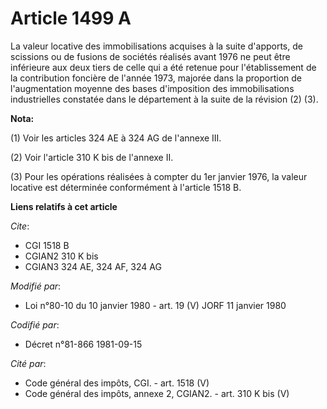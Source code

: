 # Article 1499 A

La valeur locative des immobilisations acquises à la suite d'apports, de scissions ou de fusions de sociétés réalisés avant
1976 ne peut être inférieure aux deux tiers de celle qui a été retenue pour l'établissement de la contribution foncière de
l'année 1973, majorée dans la proportion de l'augmentation moyenne des bases d'imposition des immobilisations industrielles
constatée dans le département à la suite de la révision (2) (3).

**Nota:**

(1) Voir les articles 324 AE à 324 AG de l'annexe III.

(2) Voir l'article 310 K bis de l'annexe II.

(3) Pour les opérations réalisées à compter du 1er janvier 1976, la valeur locative est déterminée conformément à l'article
1518 B.

**Liens relatifs à cet article**

_Cite_:

  - CGI 1518 B
  - CGIAN2 310 K bis
  - CGIAN3 324 AE, 324 AF, 324 AG

_Modifié par_:

  - Loi n°80-10 du 10 janvier 1980 - art. 19 (V) JORF 11 janvier 1980

_Codifié par_:

  - Décret n°81-866 1981-09-15

_Cité par_:

  - Code général des impôts, CGI. - art. 1518 (V)
  - Code général des impôts, annexe 2, CGIAN2. - art. 310 K bis (V)
